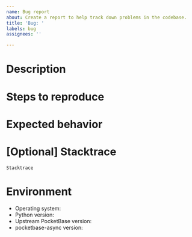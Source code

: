 ```yaml
---
name: Bug report
about: Create a report to help track down problems in the codebase.
title: 'Bug: '
labels: bug
assignees: ''

---
```

<!-- 

Before you get started, read this first!

 -> Have you made sure you are running on the latest version?
 -> Has no one else already reported this issue?
 -> Are you not doing something that is not supported by this project at all?

If none of these apply, you can indeed submit a bug report.
-->

# Description
<!-- A clear and concise description of what the bug is. -->

# Steps to reproduce
<!-- Some code, maybe some environmental factors, specific upstream PocketBase version, inputs -->

# Expected behavior
<!-- What would you expect to happen-->

# [Optional] Stacktrace
<!-- If your bug resulted in an error, please include the stacktrace -->
```
Stacktrace
```

# Environment
 - Operating system: 
 - Python version: 
 - Upstream PocketBase version: 
 - pocketbase-async version: 

